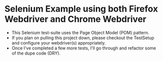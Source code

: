# Selenium Example using both Firefox Webdriver and Chrome Webdriver

 - This Selenium test-suite uses the Page Object Model (POM) pattern.
 - If you plan on pulling this project down, please checkout the TestSetup and configure your webdriver(s) appropriately. 
 - Once I've completed a few more tests, I'll go through and refactor some of the dupe code (DRY). 

